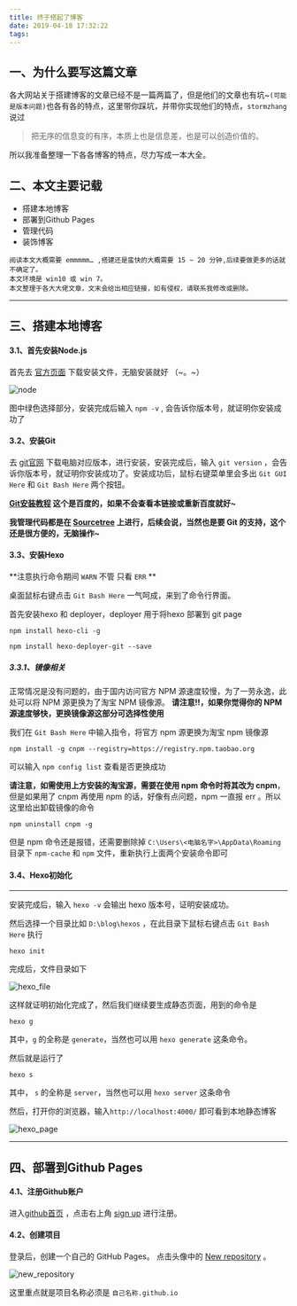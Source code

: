```yaml
---
title: 终于搭起了博客
date: 2019-04-18 17:32:22
tags:
---
```

## 一、为什么要写这篇文章

各大网站关于搭建博客的文章已经不是一篇两篇了，但是他们的文章也有坑~`(可能是版本问题)`也各有各的特点，这里带你踩坑，并带你实现他们的特点，`stormzhang` 说过

> 把无序的信息变的有序，本质上也是信息差，也是可以创造价值的。

所以我准备整理一下各各博客的特点，尽力写成一本大全。

## 二、本文主要记载

* 搭建本地博客
* 部署到Github Pages
* 管理代码
* 装饰博客
```
阅读本文大概需要 emmmmm… ,搭建还是蛮快的大概需要 15 ~ 20 分钟,后续要做更多的话就不确定了。
本文环境是 win10 或 win 7。
本文整理于各大大佬文章，文末会给出相应链接，如有侵权，请联系我修改或删除。
```

---

<!--more-->

## 三、搭建本地博客

#### 3.1、首先安装Node.js

首先去 [官方页面](https://nodejs.org/en/download/) 下载安装文件，无脑安装就好 （~。~）

![node](node.png)

图中绿色选择部分，安装完成后输入 `npm -v` , 会告诉你版本号，就证明你安装成功了

#### 3.2、安装Git

去 [git官网](https://git-scm.com/download/win) 下载电脑对应版本，进行安装，安装完成后，输入 `git version` ，会告诉你版本号，就证明你安装成功了。安装成功后，鼠标右键菜单里会多出 `Git GUI Here` 和 `Git Bash Here` 两个按钮。

**[Git安装教程](https://www.cnblogs.com/wj-1314/p/7993819.html)  这个是百度的，如果不会查看本链接或重新百度就好~**

**我管理代码都是在 [Sourcetree](https://www.sourcetreeapp.com/) 上进行，后续会说，当然也是要 Git 的支持，这个还是很方便的，无脑操作~**

#### 3.3、安装Hexo

**注意执行命令期间 `WARN` 不管 只看 `ERR` **

桌面鼠标右键点击 `Git Bash Here` 一气呵成，来到了命令行界面。

首先安装hexo 和 deployer，deployer 用于将hexo 部署到 git page

```
npm install hexo-cli -g
```

```
npm install hexo-deployer-git --save
```

##### 3.3.1、镜像相关

正常情况是没有问题的，由于国内访问官方 NPM 源速度较慢，为了一劳永逸，此处可以将 NPM 源更换为了淘宝 NPM 镜像源。
**请注意!!，如果你觉得你的 NPM 源速度够快，更换镜像源这部分可选择性使用**

我们在 `Git Bash Here` 中输入指令，将官方 npm 源更换为淘宝 npm 镜像源

```
npm install -g cnpm --registry=https://registry.npm.taobao.org
```

可以输入 `npm config list` 查看是否更换成功

**请注意，如需使用上方安装的淘宝源，需要在使用 npm 命令时将其改为 cnpm**，但是如果用了 cnpm 再使用 npm 的话，好像有点问题，npm 一直报 err 。所以这里给出卸载镜像的命令

```
npm uninstall cnpm -g
```

但是 npm 命令还是报错，还需要删除掉 `C:\Users\<电脑名字>\AppData\Roaming` 目录下  `npm-cache` 和 `npm` 文件，重新执行上面两个安装命令即可

#### 3.4、Hexo初始化

---

安装完成后，输入 `hexo -v` 会输出 hexo 版本号，证明安装成功。

然后选择一个目录比如 `D:\blog\hexos` ，在此目录下鼠标右键点击 `Git Bash Here` 执行

```
hexo init
```

完成后，文件目录如下

![hexo_file](hexo_file.png)

这样就证明初始化完成了，然后我们继续要生成静态页面，用到的命令是

```
hexo g
```

其中，`g` 的全称是 `generate`，当然也可以用 `hexo generate` 这条命令。

然后就是运行了

```
hexo s
```

其中， `s` 的全称是 `server`，当然也可以用 `hexo server` 这条命令

然后，打开你的浏览器，输入`http://localhost:4000/` 即可看到本地静态博客

![hexo_page](hexo_page.png)

---

##  四、部署到Github Pages

#### 4.1、注册Github账户

进入[github首页](https://github.com/) ，点击右上角 [sign up](https://github.com/join?source=header-home) 进行注册。

#### 4.2、创建项目

登录后，创建一个自己的 GitHub Pages。 点击头像中的 [New repository](https://github.com/new) 。

![new_repository](new_repository.png)

这里重点就是项目名称必须是 `自己名称.github.io` 